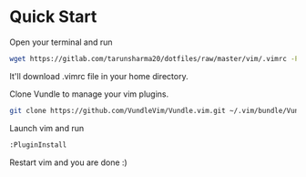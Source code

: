 # Quick Start
Open your terminal and run
```sh
wget https://gitlab.com/tarunsharma20/dotfiles/raw/master/vim/.vimrc -P ~/
```
It'll download .vimrc file in your home directory.

Clone Vundle to manage your vim plugins.
```sh
git clone https://github.com/VundleVim/Vundle.vim.git ~/.vim/bundle/Vundle.vim
```
Launch vim and run
```sh
:PluginInstall
```
Restart vim and you are done :)